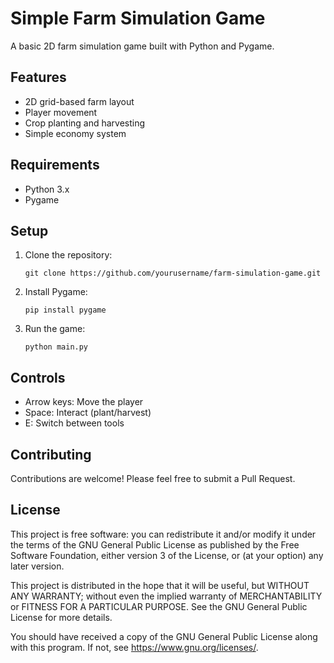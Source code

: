 # Simple Farm Simulation Game

A basic 2D farm simulation game built with Python and Pygame.

## Features

- 2D grid-based farm layout
- Player movement
- Crop planting and harvesting
- Simple economy system

## Requirements

- Python 3.x
- Pygame

## Setup

1. Clone the repository:
   ```
   git clone https://github.com/yourusername/farm-simulation-game.git
   ```

2. Install Pygame:
   ```
   pip install pygame
   ```

3. Run the game:
   ```
   python main.py
   ```

## Controls

- Arrow keys: Move the player
- Space: Interact (plant/harvest)
- E: Switch between tools

## Contributing

Contributions are welcome! Please feel free to submit a Pull Request.

## License

This project is free software: you can redistribute it and/or modify it under the terms of the GNU General Public License as published by the Free Software Foundation, either version 3 of the License, or (at your option) any later version.

This project is distributed in the hope that it will be useful, but WITHOUT ANY WARRANTY; without even the implied warranty of MERCHANTABILITY or FITNESS FOR A PARTICULAR PURPOSE. See the GNU General Public License for more details.

You should have received a copy of the GNU General Public License along with this program. If not, see <https://www.gnu.org/licenses/>.
